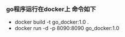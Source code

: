 ### go程序运行在docker上 命令如下
* docker build -t go_docker:1.0 .
* docker run -d -p 8090:8090  go_docker:1.0
